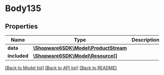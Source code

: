 # Body135

## Properties
Name | Type | Description | Notes
------------ | ------------- | ------------- | -------------
**data** | [**\Shopware6SDK\Model\ProductStream**](ProductStream.md) |  | [optional] 
**included** | [**\Shopware6SDK\Model\Resource[]**](Resource.md) |  | [optional] 

[[Back to Model list]](../../README.md#documentation-for-models) [[Back to API list]](../../README.md#documentation-for-api-endpoints) [[Back to README]](../../README.md)

